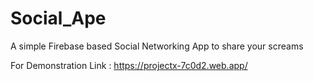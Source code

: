 # Social_Ape
A simple Firebase based Social Networking App to share your screams

For Demonstration Link : https://projectx-7c0d2.web.app/
